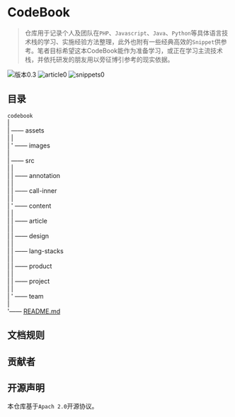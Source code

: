 # CodeBook
> 仓库用于记录个人及团队在`PHP`、`Javascript`、`Java`、`Python`等具体语言技术栈的学习、实施经验方法整理，此外也附有一些经典高效的`Snippet`供参考。笔者目标希望这本CodeBook能作为准备学习，或正在学习主流技术栈，并依托研发的朋友用以旁征博引参考的现实依据。  

![版本0.3](https://img.shields.io/badge/version-0.4-brightgreen.svg?logo=Pinboard&logoColor=white) ![article0](https://img.shields.io/badge/article-0-blue.svg) ![snippets0](https://img.shields.io/badge/snippets-0-lightgrey.svg)

## 目录  
`codebook`  
 |  
 | —— assets  
 |   |  
 |   ' —— images  
 |  
 | —— src  
 |   |  
 |   | —— annotation  
 |   |  
 |   | —— call-inner  
 |   |  
 |   ' —— content  
 |       |  
 |       | —— article  
 |       |  
 |       | —— design  
 |       |  
 |       | —— lang-stacks  
 |       |  
 |       | —— product  
 |       |  
 |       | —— project  
 |       |  
 |       ' —— team  
 |  
 '—— [README.md](http://github.com/leanderchen/codebook/readme.md)  


## 文档规则

## 贡献者

## 开源声明
本仓库基于`Apach 2.0`开源协议。
